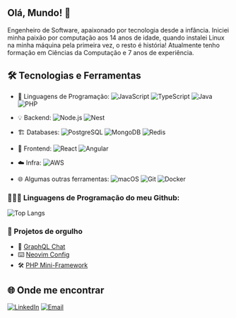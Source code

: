 ## Olá, Mundo! 👋

Engenheiro de Software, apaixonado por tecnologia desde a infância. Iniciei minha paixão por computação aos 14 anos de idade, quando instalei Linux na minha máquina pela primeira vez, o resto é história!
Atualmente tenho formação em Ciências da Computação e 7 anos de experiência.

## 🛠️ Tecnologias e Ferramentas

- 📝 Linguagens de Programação:
![JavaScript](https://img.shields.io/badge/JavaScript-F7DF1E?style=flat&logo=javascript&logoColor=black)
![TypeScript](https://img.shields.io/badge/TypeScript-007ACC?style=flat&logo=typescript&logoColor=white)
![Java](https://img.shields.io/badge/java-%23ED8B00.svg?style=flat&logo=openjdk&logoColor=white)
![PHP](https://img.shields.io/badge/PHP-777BB4?style=flat&logo=php&logoColor=white)

- 💡 Backend:
![Node.js](https://img.shields.io/badge/Node.js-339933?style=flat&logo=nodedotjs&logoColor=white)
![Nest](https://img.shields.io/badge/nestjs-%23E0234E.svg?style=flat&logo=nestjs&logoColor=white)

- 🏗️ Databases:
![PostgreSQL](https://img.shields.io/badge/PostgreSQL-336791?style=flat&logo=postgresql&logoColor=white)
![MongoDB](https://img.shields.io/badge/MongoDB-%234ea94b.svg?style=flat&logo=mongodb&logoColor=white)
![Redis](https://img.shields.io/badge/redis-%23DD0031.svg?style=flat&logo=redis&logoColor=white)

- 🎨 Frontend:
![React](https://img.shields.io/badge/React-20232A?style=flat&logo=react&logoColor=61DAFB)
![Angular](https://img.shields.io/badge/Angular-DD0031?style=flat&logo=angular&logoColor=white)

- ☁️ Infra:
![AWS](https://img.shields.io/badge/AWS-FF9900?style=flat&logo=amazonaws&logoColor=white)


- 🌐 Algumas outras ferramentas:
![macOS](https://img.shields.io/badge/Mac%20OS-000000?style=flat&logo=macos&logoColor=F0F0F0)
![Git](https://img.shields.io/badge/GIT-E44C30?style=flat&logo=git&logoColor=white)
![Docker](https://img.shields.io/badge/Docker-2496ED?style=flat&logo=docker&logoColor=white)

### 🧑🏻‍💻 Linguagens de Programação do meu Github:

![Top Langs](https://github-readme-stats.vercel.app/api/top-langs/?username=roddomin&layout=compact)

### 🚀 Projetos de orgulho

- 💬 [GraphQL Chat](https://github.com/RodDomin/chat-backend)
- ⌨️ [Neovim Config](https://github.com/RodDomin/nvim-config)
- 🛠️ [PHP Mini-Framework](https://github.com/RodDomin/mini-framework-2.0)

## 🌐 Onde me encontrar

[![LinkedIn](https://img.shields.io/badge/-LinkedIn-0A66C2?style=flat&logo=linkedin&logoColor=white)](https://www.linkedin.com/in/rodrigo-alves-4b8a1b17a/)
[![Email](https://img.shields.io/badge/-Email-D14836?style=flat&logo=gmail&logoColor=white)](mailto:rodrigoalves009@gmail.com)
